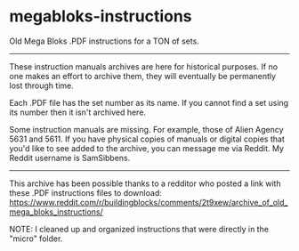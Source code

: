 # megabloks-instructions
Old Mega Bloks .PDF instructions for a TON of sets.

------------------------------------------------------------

These instruction manuals archives are here for historical purposes.
If no one makes an effort to archive them, they will eventually
be permanently lost through time.

Each .PDF file has the set number as its name. If you cannot find a set
using its number then it isn't archived here.

Some instruction manuals are missing. For example, those of Alien Agency 5631 and 5611.
If you have physical copies of manuals or digital copies that you'd like to see added to
the archive, you can message me via Reddit. My Reddit username is SamSibbens.

------------------------------------------------------------

This archive has been possible  thanks to a redditor who posted a link with these .PDF instructions files to download:
https://www.reddit.com/r/buildingblocks/comments/2t9xew/archive_of_old_mega_bloks_instructions/

NOTE: I cleaned up and organized instructions that were directly in the "micro" folder.

